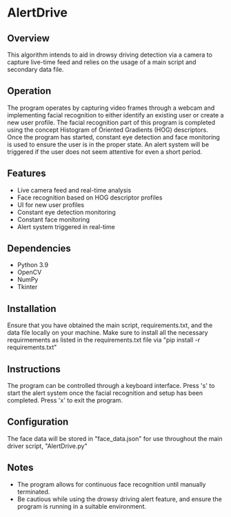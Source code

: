 # AlertDrive

## Overview
This algorithm intends to aid in drowsy driving detection via a camera to capture live-time feed and relies on the usage of a main script and secondary data file. 

## Operation
The program operates by capturing video frames through a webcam and implementing facial recognition to either identify an existing user or create a new user profile. The facial recognition part of this program is completed using the concept Histogram of Oriented Gradients (HOG) descriptors. Once the program has started, constant eye detection and face monitoring is used to ensure the user is in the proper state. An alert system will be triggered if the user does not seem attentive for even a short period.  

## Features 
- Live camera feed and real-time analysis 
- Face recognition based on HOG descriptor profiles
- UI for new user profiles
- Constant eye detection monitoring
- Constant face monitoring
- Alert system triggered in real-time

## Dependencies
- Python 3.9
- OpenCV
- NumPy
- Tkinter

## Installation
Ensure that you have obtained the main script, requirements.txt, and the data file locally on your machine. Make sure to install all the necessary requirmements as listed in the requirements.txt file via "pip install -r requirements.txt"

## Instructions
The program can be controlled through a keyboard interface. Press 's' to start the alert system once the facial recognition and setup has been completed. Press 'x' to exit the program. 

## Configuration
The face data will be stored in "face_data.json" for use throughout the main driver script, "AlertDrive.py"

## Notes
- The program allows for continuous face recognition until manually terminated.
- Be cautious while using the drowsy driving alert feature, and ensure the program is running in a suitable environment.
